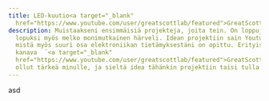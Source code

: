 ```yaml
---
title: LED-kuutio<a target="_blank"
  href="https://www.youtube.com/user/greatscottlab/featured">GreatScott</a>
description: Muistaakseni ensimmäisiä projekteja, joita tein. On loppujen
  lopuksi myös melko monimutkainen härveli. Idean projektiin sain Youtubesta,
  mistä myös suuri osa elektroniikan tietämyksestäni on opittu. Erityisesti
  kanava  ´<a target="_blank"
  href="https://www.youtube.com/user/greatscottlab/featured">GreatScott</a>´ on
  ollut tärkeä minulle, ja sieltä idea tähänkin projektiin taisi tulla.
---
```

asd